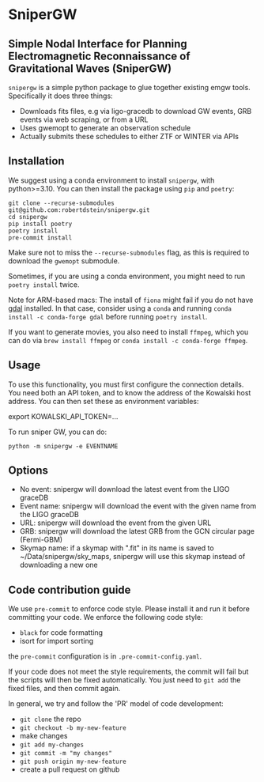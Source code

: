 
# SniperGW

## Simple Nodal Interface for Planning Electromagnetic Reconnaissance of Gravitational Waves (SniperGW)


`snipergw` is a simple python package to glue together existing emgw tools.
Specifically it does three things:
* Downloads fits files, e.g via ligo-gracedb to download GW events, GRB events via web scraping, or from a URL
* Uses gwemopt to generate an observation schedule
* Actually submits these schedules to either ZTF or WINTER via APIs

## Installation

We suggest using a conda environment to install `snipergw`, with python>=3.10.
You can then install the package using `pip` and `poetry`:

```
git clone --recurse-submodules git@github.com:robertdstein/snipergw.git
cd snipergw
pip install poetry
poetry install
pre-commit install
```

Make sure not to miss the `--recurse-submodules` flag, as this is required to download the `gwemopt` submodule.

Sometimes, if you are using a conda environment, you might need to run `poetry install` twice.

Note for ARM-based macs: The install of `fiona` might fail if you do not have [gdal](https://gdal.org/) installed. In that case, consider using a `conda` and running `conda install -c conda-forge gdal` before running `poetry install`.

If you want to generate movies, you also need to install `ffmpeg`, which you can do via `brew install ffmpeg` or `conda install -c conda-forge ffmpeg`.

## Usage

To use this functionality, you must first configure the connection details. You need both an API token, and to know the address of the Kowalski host address. You can then set these as environment variables:

export KOWALSKI_API_TOKEN=...

To run sniper GW, you can do:

```python -m snipergw -e EVENTNAME```

## Options

* No event: snipergw will download the latest event from the LIGO graceDB
* Event name: snipergw will download the event with the given name from the LIGO graceDB
* URL: snipergw will download the event from the given URL
* GRB: snipergw will download the latest GRB from the GCN circular page (Fermi-GBM)
* Skymap name: if a skymap with ".fit" in its name is saved to ~/Data/snipergw/sky_maps, snipergw will use this skymap instead of downloading a new one

## Code contribution guide

We use `pre-commit` to enforce code style. Please install it and run it before committing your code. 
We enforce the following code style:
* `black` for code formatting
* isort for import sorting

the `pre-commit` configuration is in `.pre-commit-config.yaml`. 

If your code does not meet the style requirements, the commit will fail but 
the scripts will then be fixed automatically.
You just need to `git add` the fixed files, and then commit again.

In general, we try and follow the 'PR' model of code development:

* `git clone` the repo
* `git checkout -b my-new-feature`
* make changes
* `git add my-changes`
* `git commit -m "my changes"`
* `git push origin my-new-feature`
* create a pull request on github
